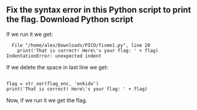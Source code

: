 ## Fix the syntax error in this Python script to print the flag. Download Python script

If we run it we get:

```
  File "/home/alex/Downloads/PICO/fixme1.py", line 20
    print('That is correct! Here\'s your flag: ' + flag)
IndentationError: unexpected indent

```

If we delete the space in last line we get:

```

flag = str_xor(flag_enc, 'enkidu')
print('That is correct! Here\'s your flag: ' + flag)

```

Now, if we run it we get the flag.


